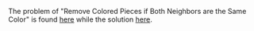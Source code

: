 The problem of "Remove Colored Pieces if Both Neighbors are the Same Color" is found [here](https://leetcode.com/problems/remove-colored-pieces-if-both-neighbors-are-the-same-color/?envType=daily-question&envId=2023-10-02) while the solution [here](https://github.com/aurimas13/Solutions-To-Problems/blob/main/LeetCode/Python%20Solutions/Remove%20Colored%20Pieces%20if%20Both%20Neighbors%20are%20the%20Same%20Color/remove.py).
